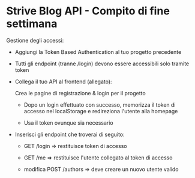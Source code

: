 # Strive Blog API - Compito di fine settimana

Gestione degli accessi:

- Aggiungi la Token Based Authentication al tuo progetto precedente

- Tutti gli endpoint (tranne /login) devono essere accessibili solo
  tramite token 

- Collega il tuo API al frontend (allegato):

    Crea le pagine di registrazione & login per il progetto 

    - Dopo un login effettuato con successo, memorizza il token di
      accesso nel localStorage e redireziona l'utente alla homepage

    - Usa il token ovunque sia necessario

- Inserisci gli endpoint che troverai di seguito:

    - GET /login => restituisce token di accesso 

    - GET /me => restituisce l'utente collegato al token di accesso 

    - modifica POST /authors => deve creare un nuovo utente valido